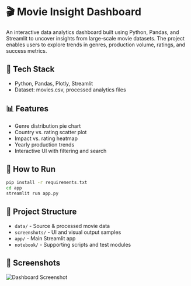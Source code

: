 # 🎬 Movie Insight Dashboard

An interactive data analytics dashboard built using Python, Pandas, and Streamlit to uncover insights from large-scale movie datasets. The project enables users to explore trends in genres, production volume, ratings, and success metrics.

## 🔧 Tech Stack
- Python, Pandas, Plotly, Streamlit
- Dataset: movies.csv, processed analytics files

## 📊 Features
- Genre distribution pie chart
- Country vs. rating scatter plot
- Impact vs. rating heatmap
- Yearly production trends
- Interactive UI with filtering and search

## 🚀 How to Run
```bash
pip install -r requirements.txt
cd app
streamlit run app.py
```

## 📁 Project Structure
- `data/` - Source & processed movie data
- `screenshots/` - UI and visual output samples
- `app/` - Main Streamlit app
- `notebook/` - Supporting scripts and test modules

## 📸 Screenshots
![Dashboard Screenshot](./screenshots/iShot_2025-03-03_16.57.32.png)
